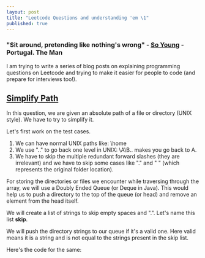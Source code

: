```yaml
---
layout: post
title: "Leetcode Questions and understanding 'em \1"
published: true
---
```


### "Sit around, pretending like nothing's wrong" - [So Young](https://open.spotify.com/track/4SNtyKNyYJ8ERT7YLlnFBr?si=irSIe7T4RkObYxAoo1bfkw) - Portugal. The Man

I am trying to write a series of blog posts on explaining programming questions on Leetcode and trying to make it easier for people to code (and prepare for interviews too!).

## [Simplify Path](https://leetcode.com/problems/simplify-path/description/) 
In this question, we are given an absolute path of a file or directory (UNIX style). We have to try to simplify it. 

Let's first work on the test cases. 
1. We can have normal UNIX paths like: \home
2. We use ".." to go back one level in UNIX: \A\B\.. makes you go back to A.
3. We have to skip the multiple redundant forward slashes (they are irrelevant) and we have to skip some cases like "." and " " (which represents the original folder location).

For storing the directories or files we encounter while traversing through the array, we will use a Doubly Ended Queue (or Deque in Java). This would help us to push a directory to the top of the queue (or head) and remove an element from the head itself.

We will create a list of strings to skip empty spaces and ".". Let's name this list **skip**.

We will push the directory strings to our queue if it's a valid one. Here valid means it is a string and is not equal to the strings present in the skip list.

Here's the code for the same:
<script src="https://gist.github.com/xynazog/cca0d0521f54bf6be4dc9f710fb3aa9f.js"></script>



